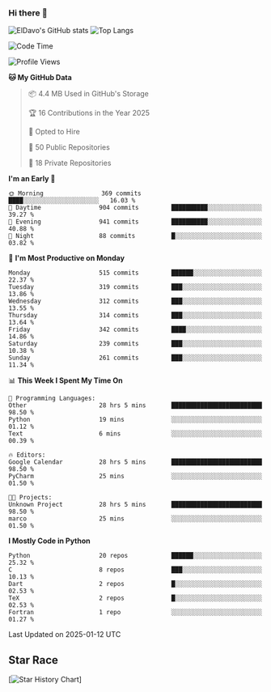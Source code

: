 ### Hi there 👋
![ElDavo's GitHub stats](https://github-readme-stats.vercel.app/api?username=ElDavoo&show_icons=true&theme=chartreuse-dark)
![Top Langs](https://github-readme-stats.vercel.app/api/top-langs/?username=ElDavoo&theme=chartreuse-dark&layout=compact)

<!--START_SECTION:waka-->
![Code Time](http://img.shields.io/badge/Code%20Time-2%2C319%20hrs%2042%20mins-blue)

![Profile Views](http://img.shields.io/badge/Profile%20Views-1-blue)

**🐱 My GitHub Data** 

> 📦 4.4 MB Used in GitHub's Storage 
 > 
> 🏆 16 Contributions in the Year 2025
 > 
> 💼 Opted to Hire
 > 
> 📜 50 Public Repositories 
 > 
> 🔑 18 Private Repositories 
 > 
**I'm an Early 🐤** 

```text
🌞 Morning                369 commits         ████░░░░░░░░░░░░░░░░░░░░░   16.03 % 
🌆 Daytime                904 commits         ██████████░░░░░░░░░░░░░░░   39.27 % 
🌃 Evening                941 commits         ██████████░░░░░░░░░░░░░░░   40.88 % 
🌙 Night                  88 commits          █░░░░░░░░░░░░░░░░░░░░░░░░   03.82 % 
```
📅 **I'm Most Productive on Monday** 

```text
Monday                   515 commits         ██████░░░░░░░░░░░░░░░░░░░   22.37 % 
Tuesday                  319 commits         ███░░░░░░░░░░░░░░░░░░░░░░   13.86 % 
Wednesday                312 commits         ███░░░░░░░░░░░░░░░░░░░░░░   13.55 % 
Thursday                 314 commits         ███░░░░░░░░░░░░░░░░░░░░░░   13.64 % 
Friday                   342 commits         ████░░░░░░░░░░░░░░░░░░░░░   14.86 % 
Saturday                 239 commits         ███░░░░░░░░░░░░░░░░░░░░░░   10.38 % 
Sunday                   261 commits         ███░░░░░░░░░░░░░░░░░░░░░░   11.34 % 
```


📊 **This Week I Spent My Time On** 

```text
💬 Programming Languages: 
Other                    28 hrs 5 mins       █████████████████████████   98.50 % 
Python                   19 mins             ░░░░░░░░░░░░░░░░░░░░░░░░░   01.12 % 
Text                     6 mins              ░░░░░░░░░░░░░░░░░░░░░░░░░   00.39 % 

🔥 Editors: 
Google Calendar          28 hrs 5 mins       █████████████████████████   98.50 % 
PyCharm                  25 mins             ░░░░░░░░░░░░░░░░░░░░░░░░░   01.50 % 

🐱‍💻 Projects: 
Unknown Project          28 hrs 5 mins       █████████████████████████   98.50 % 
marco                    25 mins             ░░░░░░░░░░░░░░░░░░░░░░░░░   01.50 % 
```

**I Mostly Code in Python** 

```text
Python                   20 repos            ██████░░░░░░░░░░░░░░░░░░░   25.32 % 
C                        8 repos             ███░░░░░░░░░░░░░░░░░░░░░░   10.13 % 
Dart                     2 repos             █░░░░░░░░░░░░░░░░░░░░░░░░   02.53 % 
TeX                      2 repos             █░░░░░░░░░░░░░░░░░░░░░░░░   02.53 % 
Fortran                  1 repo              ░░░░░░░░░░░░░░░░░░░░░░░░░   01.27 % 
```




 Last Updated on 2025-01-12 UTC
<!--END_SECTION:waka-->

## Star Race

[![Star History Chart](https://api.star-history.com/svg?repos=ElDavoo/WhatsApp-Crypt14-Crypt15-Decrypter,ElDavoo/TuringOS,EliteAndroidApps/WhatsApp-Crypt12-Decrypter,KnugiHK/Whatsapp-Chat-Exporter&type=Date)]
